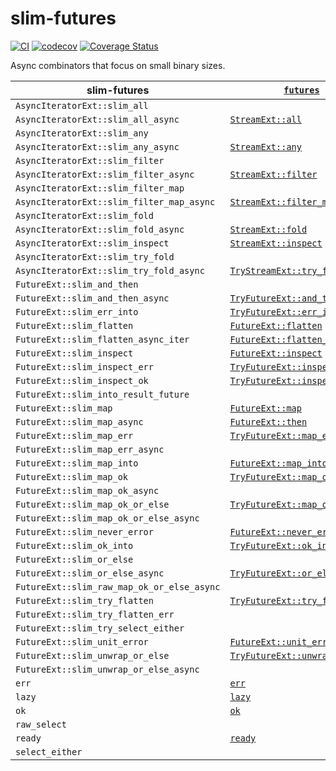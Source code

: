 # slim-futures

[![CI](https://github.com/EFanZh/slim-futures/actions/workflows/ci.yml/badge.svg)](https://github.com/EFanZh/slim-futures/actions/workflows/ci.yml)
[![codecov](https://codecov.io/gh/EFanZh/slim-futures/branch/main/graph/badge.svg)](https://codecov.io/gh/EFanZh/slim-futures)
[![Coverage Status](https://coveralls.io/repos/github/EFanZh/slim-futures/badge.svg?branch=main)](https://coveralls.io/github/EFanZh/slim-futures?branch=main)

Async combinators that focus on small binary sizes.

| slim-futures                               | [`futures`]                      |
| ------------------------------------------ | -------------------------------- |
| `AsyncIteratorExt::slim_all`               |                                  |
| `AsyncIteratorExt::slim_all_async`         | [`StreamExt::all`]               |
| `AsyncIteratorExt::slim_any`               |                                  |
| `AsyncIteratorExt::slim_any_async`         | [`StreamExt::any`]               |
| `AsyncIteratorExt::slim_filter`            |                                  |
| `AsyncIteratorExt::slim_filter_async`      | [`StreamExt::filter`]            |
| `AsyncIteratorExt::slim_filter_map`        |                                  |
| `AsyncIteratorExt::slim_filter_map_async`  | [`StreamExt::filter_map`]        |
| `AsyncIteratorExt::slim_fold`              |                                  |
| `AsyncIteratorExt::slim_fold_async`        | [`StreamExt::fold`]              |
| `AsyncIteratorExt::slim_inspect`           | [`StreamExt::inspect`]           |
| `AsyncIteratorExt::slim_try_fold`          |                                  |
| `AsyncIteratorExt::slim_try_fold_async`    | [`TryStreamExt::try_fold`]       |
| `FutureExt::slim_and_then`                 |                                  |
| `FutureExt::slim_and_then_async`           | [`TryFutureExt::and_then`]       |
| `FutureExt::slim_err_into`                 | [`TryFutureExt::err_into`]       |
| `FutureExt::slim_flatten`                  | [`FutureExt::flatten`]           |
| `FutureExt::slim_flatten_async_iter`       | [`FutureExt::flatten_stream`]    |
| `FutureExt::slim_inspect`                  | [`FutureExt::inspect`]           |
| `FutureExt::slim_inspect_err`              | [`TryFutureExt::inspect_err`]    |
| `FutureExt::slim_inspect_ok`               | [`TryFutureExt::inspect_ok`]     |
| `FutureExt::slim_into_result_future`       |                                  |
| `FutureExt::slim_map`                      | [`FutureExt::map`]               |
| `FutureExt::slim_map_async`                | [`FutureExt::then`]              |
| `FutureExt::slim_map_err`                  | [`TryFutureExt::map_err`]        |
| `FutureExt::slim_map_err_async`            |                                  |
| `FutureExt::slim_map_into`                 | [`FutureExt::map_into`]          |
| `FutureExt::slim_map_ok`                   | [`TryFutureExt::map_ok`]         |
| `FutureExt::slim_map_ok_async`             |                                  |
| `FutureExt::slim_map_ok_or_else`           | [`TryFutureExt::map_ok_or_else`] |
| `FutureExt::slim_map_ok_or_else_async`     |                                  |
| `FutureExt::slim_never_error`              | [`FutureExt::never_error`]       |
| `FutureExt::slim_ok_into`                  | [`TryFutureExt::ok_into`]        |
| `FutureExt::slim_or_else`                  |                                  |
| `FutureExt::slim_or_else_async`            | [`TryFutureExt::or_else`]        |
| `FutureExt::slim_raw_map_ok_or_else_async` |                                  |
| `FutureExt::slim_try_flatten`              | [`TryFutureExt::try_flatten`]    |
| `FutureExt::slim_try_flatten_err`          |                                  |
| `FutureExt::slim_try_select_either`        |                                  |
| `FutureExt::slim_unit_error`               | [`FutureExt::unit_error`]        |
| `FutureExt::slim_unwrap_or_else`           | [`TryFutureExt::unwrap_or_else`] |
| `FutureExt::slim_unwrap_or_else_async`     |                                  |
| `err`                                      | [`err`]                          |
| `lazy`                                     | [`lazy`]                         |
| `ok`                                       | [`ok`]                           |
| `raw_select`                               |                                  |
| `ready`                                    | [`ready`]                        |
| `select_either`                            |                                  |

[`futures`]: https://docs.rs/futures/latest/futures/
[`FutureExt::flatten`]: https://docs.rs/futures/latest/futures/future/trait.FutureExt.html#method.flatten
[`FutureExt::flatten_stream`]: https://docs.rs/futures/latest/futures/future/trait.FutureExt.html#method.flatten_stream
[`FutureExt::inspect`]: https://docs.rs/futures/latest/futures/future/trait.FutureExt.html#method.inspect
[`FutureExt::map`]: https://docs.rs/futures/latest/futures/future/trait.FutureExt.html#method.map
[`FutureExt::map_into`]: https://docs.rs/futures/latest/futures/future/trait.FutureExt.html#method.map_into
[`FutureExt::never_error`]: https://docs.rs/futures/latest/futures/future/trait.FutureExt.html#method.never_error
[`FutureExt::then`]: https://docs.rs/futures/latest/futures/future/trait.FutureExt.html#method.then
[`FutureExt::unit_error`]: https://docs.rs/futures/latest/futures/future/trait.FutureExt.html#method.unit_error
[`StreamExt::all`]: https://docs.rs/futures/latest/futures/stream/trait.StreamExt.html#method.all
[`StreamExt::any`]: https://docs.rs/futures/latest/futures/stream/trait.StreamExt.html#method.any
[`StreamExt::filter`]: https://docs.rs/futures/latest/futures/stream/trait.StreamExt.html#method.filter
[`StreamExt::filter_map`]: https://docs.rs/futures/latest/futures/stream/trait.StreamExt.html#method.filter_map
[`StreamExt::fold`]: https://docs.rs/futures/latest/futures/stream/trait.StreamExt.html#method.fold
[`StreamExt::inspect`]: https://docs.rs/futures/latest/futures/stream/trait.StreamExt.html#method.inspect
[`TryFutureExt::and_then`]: https://docs.rs/futures/latest/futures/future/trait.TryFutureExt.html#method.and_then
[`TryFutureExt::err_into`]: https://docs.rs/futures/latest/futures/future/trait.TryFutureExt.html#method.err_into
[`TryFutureExt::inspect_err`]: https://docs.rs/futures/latest/futures/future/trait.TryFutureExt.html#method.inspect_err
[`TryFutureExt::inspect_ok`]: https://docs.rs/futures/latest/futures/future/trait.TryFutureExt.html#method.inspect_ok
[`TryFutureExt::map_err`]: https://docs.rs/futures/latest/futures/future/trait.TryFutureExt.html#method.map_err
[`TryFutureExt::map_ok`]: https://docs.rs/futures/latest/futures/future/trait.TryFutureExt.html#method.map_ok
[`TryFutureExt::map_ok_or_else`]: https://docs.rs/futures/latest/futures/future/trait.TryFutureExt.html#method.map_ok_or_else
[`TryFutureExt::ok_into`]: https://docs.rs/futures/latest/futures/future/trait.TryFutureExt.html#method.ok_into
[`TryFutureExt::or_else`]: https://docs.rs/futures/latest/futures/future/trait.TryFutureExt.html#method.or_else
[`TryFutureExt::try_flatten`]: https://docs.rs/futures/latest/futures/future/trait.TryFutureExt.html#method.try_flatten
[`TryFutureExt::unwrap_or_else`]: https://docs.rs/futures/latest/futures/future/trait.TryFutureExt.html#method.unwrap_or_else
[`TryStreamExt::try_fold`]: https://docs.rs/futures/latest/futures/stream/trait.TryStreamExt.html#method.try_fold
[`err`]: https://docs.rs/futures/latest/futures/future/fn.err.html
[`lazy`]: https://docs.rs/futures/latest/futures/future/fn.lazy.html
[`ok`]: https://docs.rs/futures/latest/futures/future/fn.ok.html
[`ready`]: https://docs.rs/futures/latest/futures/future/fn.ready.html
